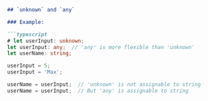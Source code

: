 ```markdown
## `unknown` and `any`

### Example:

```typescript
# let userInput: unknown;
let userInput: any;  // 'any' is more flexible than 'unknown'
let userName: string;

userInput = 5;
userInput = 'Max';

userName = userInput;  // 'unknown' is not assignable to string
userName = userInput;  // But 'any' is assignable to string
```